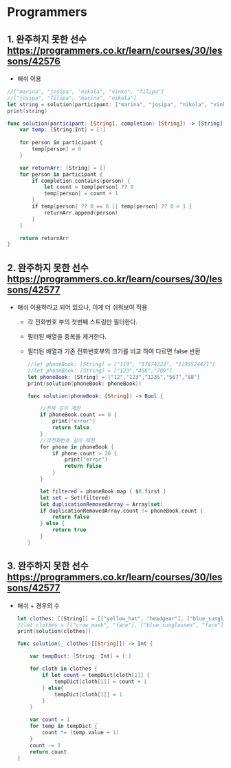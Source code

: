 # Programmers

## 1. 완주하지 못한 선수 https://programmers.co.kr/learn/courses/30/lessons/42576

* 해쉬 이용 

```swift
//["marina", "josipa", "nikola", "vinko", "filipa"]
//["josipa", "filipa", "marina", "nikola"]
let string = solution(participant: ["marina", "josipa", "nikola", "vinko", "filipa", "marina"], completion: ["josipa", "filipa", "marina", "nikola"])
print(string)

func solution(participant: [String], completion: [String]) -> [String] {
    var temp: [String:Int] = [:]
    
    for person in participant {
        temp[person] = 0
    }

    var returnArr: [String] = []
    for person in participant {
        if completion.contains(person) {
            let count = temp[person] ?? 0
            temp[person] = count + 1
        }
        if temp[person] ?? 0 == 0 || temp[person] ?? 0 > 1 {
            returnArr.append(person)
        }
    }

    return returnArr
}
```

## 2. 완주하지 못한 선수 https://programmers.co.kr/learn/courses/30/lessons/42577

* 해쉬 이용하라고 되어 있으나, 이게 더 쉬워보여 적용

    * 각 전화번호 부의 첫번째 스트링만 필터한다.

    * 필터된 배열을 중복을 제거한다.
    
    * 필터된 배열과 기존 전화번호부의 크기를 비교 하여 다르면 false 반환

        ```swift
        //let phoneBook: [String] = ["119", "97674223", "1195524421"]
        //let phoneBook: [String] = ["123","456","789"]
        let phoneBook: [String] = ["12","123","1235","567","88"]
        print(solution(phoneBook: phoneBook))

        func solution(phoneBook: [String]) -> Bool {

            //폰북 길이 제한
            if phoneBook.count == 0 {
                print("error")
                return false
            }
            //각전화번호 길이 제한
            for phone in phoneBook {
                if phone.count > 20 {
                    print("error")
                    return false
                }
            }

            let filtered = phoneBook.map { $0.first }
            let set = Set(filtered)
            let duplicationRemovedArray = Array(set)
            if duplicationRemovedArray.count != phoneBook.count {
                return false
            } else {
                return true
            }
        }
        ```
## 3. 완주하지 못한 선수 https://programmers.co.kr/learn/courses/30/lessons/42577

* 해쉬 + 경우의 수

    ```swift
    let clothes: [[String]] = [["yellow_hat", "headgear"], ["blue_sunglasses", "eyewear"], ["green_turban", "headgear"]]
    //let clothes = [["crow_mask", "face"], ["blue_sunglasses", "face"], ["smoky_makeup", "face"]]
    print(solution(clothes))

    func solution(_ clothes:[[String]]) -> Int {

        var tempDict: [String: Int] = [:]

        for cloth in clothes {
            if let count = tempDict[cloth[1]] {
                tempDict[cloth[1]] = count + 1
            } else{
                tempDict[cloth[1]] = 1
            }
        }

        var count = 1
        for temp in tempDict {
            count *= (temp.value + 1)
        }
        count -= 1
        return count
    }
    ```
